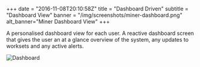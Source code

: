 +++
date = "2016-11-08T20:10:58Z"
title = "Dashboard Driven"
subtitle = "Dashboard View"
banner = "/img/screenshots/miner-dashboard.png"
alt_banner="Miner Dashboard View"
+++

A personalised dashboard view for each user. A reactive dashboard screen that gives the user an at a glance overview of the system, any updates to worksets and any active alerts.

<!--more-->

![Dashboard](/img/screenshots/miner-dashboard.png)

